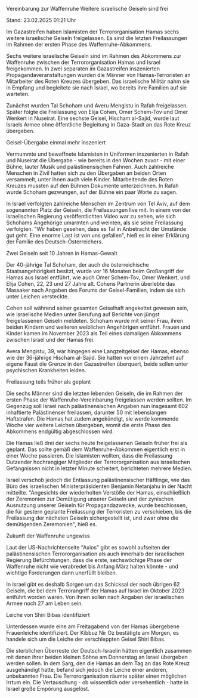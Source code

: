 
Vereinbarung zur Waffenruhe 
Weitere israelische Geiseln sind frei


Stand: 23.02.2025 01:21 Uhr


Im Gazastreifen haben Islamisten der Terrororganisation Hamas sechs weitere israelische Geiseln freigelassen. Es sind die letzten Freilassungen im Rahmen der ersten Phase des Waffenruhe-Abkommens.



Sechs weitere israelische Geiseln sind im Rahmen des Abkommens zur Waffenruhe zwischen der Terrororganisation Hamas und Israel freigekommen. In zwei separaten im Gazastreifen inszenierten Propagandaveranstaltungen wurden die Männer von Hamas-Terroristen an Mitarbeiter des Roten Kreuzes übergeben. Das israelische Militär nahm sie in Empfang und begleitete sie nach Israel, wo bereits ihre Familien auf sie warteten.


Zunächst wurden Tal Schoham und Averu Mengistu in Rafah freigelassen. Später folgte die Freilassung von Elija Cohen, Omer Schem-Tov und Omer Wenkert in Nuseirat. Eine sechste Geisel, Hischam al-Sajid, wurde laut Israels Armee ohne öffentliche Begleitung in Gaza-Stadt an das Rote Kreuz übergeben.

Geisel-Übergabe einmal mehr inszeniert


Vermummte und bewaffnete Islamisten in Uniformen inszenierten in Rafah und Nuseirat die Übergabe - wie bereits in den Wochen zuvor - mit einer Bühne, lauter Musik und palästinensischen Fahnen. Auch zahlreiche Menschen in Zivil hatten sich zu den Übergaben an beiden Orten versammelt, unter ihnen auch viele Kinder. Mitarbeitende des Roten Kreuzes mussten auf den Bühnen Dokumente unterzeichnen. In Rafah wurde Schoham gezwungen, auf der Bühne ein paar Worte zu sagen.


In Israel verfolgten zahlreiche Menschen im Zentrum von Tel Aviv, auf dem sogenannten Platz der Geiseln, die Freilassungen live mit. In einem von der israelischen Regierung veröffentlichten Video war zu sehen, wie sich Schohams Angehörige umarmten und weinten, als sie seine Freilassung verfolgten. "Wir haben gesehen, dass es Tal in Anbetracht der Umstände gut geht. Eine enorme Last ist von uns gefallen", hieß es in einer Erklärung der Familie des Deutsch-Österreichers.

Zwei Geiseln seit 10 Jahren in Hamas-Gewalt


Der 40-jährige Tal Schoham, der auch die österreichische Staatsangehörigkeit besitzt, wurde vor 16 Monaten beim Großangriff der Hamas aus Israel entführt, wie auch Omer Schem-Tov, Omer Wenkert, und Elija Cohen, 22, 23 und 27 Jahre alt. Cohens Partnerin überlebte das Massaker nach Angaben des Forums der Geisel-Familien, indem sie sich unter Leichen versteckte.


Cohen soll während seiner gesamten Geiselhaft angekettet gewesen sein, wie israelische Medien unter Berufung auf Berichte von jüngst freigelassenen Geiseln meldeten. Schoham wurde mit seiner Frau, ihren beiden Kindern und weiteren weiblichen Angehörigen entführt. Frauen und Kinder kamen im November 2023 als Teil eines damaligen Abkommens zwischen Israel und der Hamas frei.


Avera Mengistu, 39, war hingegen eine Langzeitgeisel der Hamas, ebenso wie der 36-jährige Hischam al-Sajid. Sie hatten vor einem Jahrzehnt auf eigene Faust die Grenze in den Gazastreifen überquert, beide sollen unter psychischen Krankheiten leiden. 

Freilassung teils früher als geplant


Die sechs Männer sind die letzten lebenden Geiseln, die im Rahmen der ersten Phase der Waffenruhe-Vereinbarung freigelassen werden sollten. Im Gegenzug soll Israel nach palästinensischen Angaben nun insgesamt 602 inhaftierte Palästinenser freilassen, darunter 50 mit lebenslangen Haftstrafen. Die Hamas hat zudem angekündigt, sie werde kommende Woche vier weitere Leichen übergeben, womit die erste Phase des Abkommens endgültig abgeschlossen wird.


Die Hamas ließ drei der sechs heute freigelassenen Geiseln früher frei als geplant. Das sollte gemäß dem Waffenruhe-Abkommen eigentlich erst in einer Woche passieren. Die Islamisten wollten, dass die Freilassung Dutzender hochrangiger Mitglieder der Terrororganisation aus israelischen Gefängnissen nicht in letzter Minute scheitert, berichteten mehrere Medien.


Israel verschob jedoch die Entlassung palästinensischer Häftlinge, wie das Büro des israelischen Ministerpräsidenten Benjamin Netanjahu in der Nacht mitteilte. "Angesichts der wiederholten Verstöße der Hamas, einschließlich der Zeremonien zur Demütigung unserer Geiseln und der zynischen Ausnutzung unserer Geiseln für Propagandazwecke, wurde beschlossen, die für gestern geplante Freilassung der Terroristen zu verschieben, bis die Freilassung der nächsten Geiseln sichergestellt ist, und zwar ohne die demütigenden Zeremonien", hieß es.

Zukunft der Waffenruhe ungewiss


Laut der US-Nachrichtenseite "Axios" gibt es sowohl aufseiten der palästinensischen Terrororganisation als auch innerhalb der israelischen Regierung Befürchtungen, dass die erste, sechswöchige Phase der Waffenruhe nicht wie verabredet bis Anfang März halten könnte - und wichtige Forderungen dann unerfüllt bleiben. 


In Israel gibt es deshalb Sorgen um das Schicksal der noch übrigen 62 Geiseln, die bei dem Terrorangriff der Hamas auf Israel im Oktober 2023 entführt worden waren. Von ihnen sollen nach Angaben der israelischen Armee noch 27 am Leben sein.

Leiche von Shiri Bibas identifiziert


Unterdessen wurde eine am Freitagabend von der Hamas übergebene Frauenleiche identifiziert. Der Kibbuz Nir Oz bestätigte am Morgen, es handele sich um die Leiche der verschleppten Geisel Shiri Bibas.


Die sterblichen Überreste der Deutsch-Israelin hätten eigentlich zusammen mit denen ihrer beiden kleinen Söhne am Donnerstag an Israel übergeben werden sollen. In dem Sarg, den die Hamas an dem Tag an das Rote Kreuz ausgehändigt hatte, befand sich jedoch die Leiche einer anderen, unbekannten Frau. Die Terrororganisation räumte später einen möglichen Irrtum ein. Die Vertauschung - ob wissentlich oder versehentlich - hatte in Israel große Empörung ausgelöst. 

